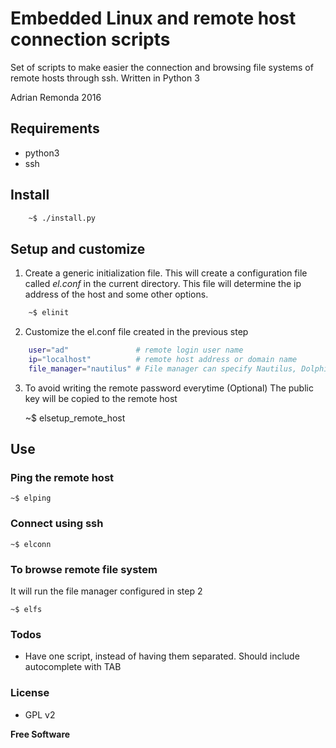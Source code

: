 # Embedded Linux and remote host connection scripts
Set of scripts to make easier the connection and browsing file systems of remote hosts through ssh.
Written in Python 3

Adrian Remonda 2016

## Requirements

* python3
* ssh

## Install

```sh
    ~$ ./install.py
```

## Setup and customize
1. Create a generic initialization file. This will create a configuration file called _el.conf_ in the current directory. This file will determine the ip address of the host and some other options.

```sh
    ~$ elinit
```
    
2. Customize the el.conf file created in the previous step
```sh
    user="ad"               # remote login user name
    ip="localhost"          # remote host address or domain name
    file_manager="nautilus" # File manager can specify Nautilus, Dolphin or any other
```

3.  To avoid writing the remote password everytime (Optional)
    The public key will be copied to the remote host
    
    ~$ elsetup_remote_host
    
## Use
### Ping the remote host

    ~$ elping

### Connect using ssh

    ~$ elconn
    
### To browse remote file system 
It will run the file manager configured in step 2

    ~$ elfs
    
### Todos

 - Have one script, instead of having them separated. Should include autocomplete with TAB
 
### License

-   GPL v2

**Free Software**

